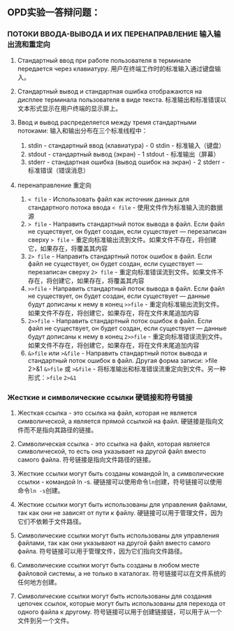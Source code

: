 ## OPD实验一答辩问题：

### ПОТОКИ ВВОДА-ВЫВОДА И ИХ ПЕРЕНАПРАВЛЕНИЕ 输入输出流和重定向
1. Стандартный ввод при работе пользователя в терминале передается через клавиатуру.
用户在终端工作时的标准输入通过键盘输入。

2. Стандартный вывод и стандартная ошибка отображаются на дисплее терминала пользователя в виде текста.
标准输出和标准错误以文本形式显示在用户终端的显示屏上。

3. Ввод и вывод распределяется между тремя стандартными потоками:
输入和输出分布在三个标准线程中：
   1. stdin - стандартный ввод (клавиатура) - 0
   stdin - 标准输入（键盘）
   2. stdout - стандартный вывод (экран) - 1
   stdout - 标准输出（屏幕）
   3. stderr - стандартная ошибка (вывод ошибок на экран) - 2
   stderr - 标准错误（错误消息）

4. перенаправление 重定向
      1. `< file` - Использовать файл как источник данных для стандартного потока ввода
      `< file` - 使用文件作为标准输入流的数据源
      2. `> file` - Направить стандартный поток вывода в файл. Если файл не существует, он будет создан, если существует — перезаписан сверху
      `> file` - 重定向标准输出流到文件。如果文件不存在，将创建它，如果存在，将覆盖其内容
      3. `2> file` - Направить стандартный поток ошибок в файл. Если файл не существует, он будет создан, если существует — перезаписан сверху
      `2> file` - 重定向标准错误流到文件。如果文件不存在，将创建它，如果存在，将覆盖其内容
      4. `>>file` - Направить стандартный поток вывода в файл. Если файл не существует, он будет создан, если существует — данные будут дописаны к нему в конец
       `>>file` - 重定向标准输出流到文件。如果文件不存在，将创建它，如果存在，将在文件末尾追加内容
      5. `2>>file` - Направить стандартный поток ошибок в файл. Если файл не существует, он будет создан, если существует — данные будут дописаны к нему в конец
      `2>>file` - 重定向标准错误流到文件。如果文件不存在，将创建它，如果存在，将在文件末尾追加内容
      6. `&>file` или `>&file` - Направить стандартный поток вывода и стандартный поток ошибок в файл. Другая форма записи: >file 2>&1
      `&>file` 或 `>&file` - 将标准输出和标准错误流重定向到文件。另一种形式：`>file` `2>&1`

### Жесткие и символические ссылки 硬链接和符号链接
1. Жесткая ссылка - это ссылка на файл, которая не является символической, а является прямой ссылкой на файл.
硬链接是指向文件而不是指向其路径的链接。

2. Символическая ссылка - это ссылка на файл, которая является символической, то есть она указывает на другой файл вместо самого файла.
符号链接是指向文件路径的链接。

3. Жесткие ссылки могут быть созданы командой ln, а символические ссылки - командой ln -s.
硬链接可以使用命令`ln`创建，符号链接可以使用命令`ln -s`创建。

4. Жесткие ссылки могут быть использованы для управления файлами, так как они не зависят от пути к файлу.
硬链接可以用于管理文件，因为它们不依赖于文件路径。

5. Символические ссылки могут быть использованы для управления файлами, так как они указывают на другой файл вместо самого файла.
符号链接可以用于管理文件，因为它们指向文件路径。

6. Символические ссылки могут быть созданы в любом месте файловой системы, а не только в каталогах.
符号链接可以在文件系统的任何地方创建。

7. Символические ссылки могут быть использованы для создания цепочек ссылок, которые могут быть использованы для перехода от одного файла к другому.
符号链接可以用于创建链接链，可以用于从一个文件到另一个文件。
